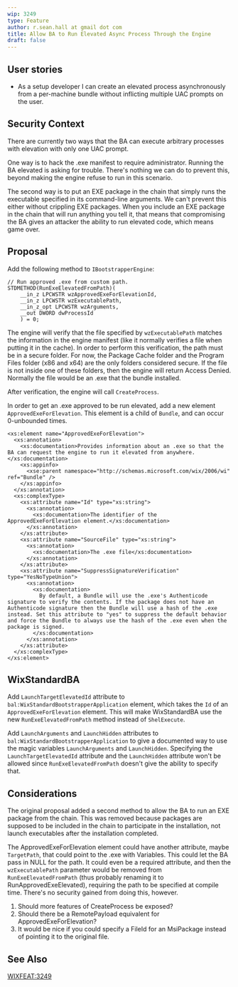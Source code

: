 ```yaml
---
wip: 3249
type: Feature
author: r.sean.hall at gmail dot com
title: Allow BA to Run Elevated Async Process Through the Engine
draft: false
---
```


## User stories

* As a setup developer I can create an elevated process asynchronously from a per-machine bundle without inflicting multiple UAC prompts on the user.

## Security Context

There are currently two ways that the BA can execute arbitrary processes with elevation with only one UAC prompt.

One way is to hack the .exe manifest to require administrator.  Running the BA elevated is asking for trouble. There's nothing we can do to prevent this, beyond making the engine refuse to run in this scenario.

The second way is to put an EXE package in the chain that simply runs the executable specified in its command-line arguments.  We can't prevent this either without crippling EXE packages.  When you include an EXE package in the chain that will run anything you tell it, that means that compromising the BA gives an attacker the ability to run elevated code, which means game over.


## Proposal

Add the following method to `IBootstrapperEngine`:

    // Run approved .exe from custom path.
    STDMETHOD(RunExeElevatedFromPath)(
        __in_z LPCWSTR wzApprovedExeForElevationId,
        __in_z LPCWSTR wzExecutablePath,
        __in_z_opt LPCWSTR wzArguments,
        __out DWORD dwProcessId
        ) = 0;

The engine will verify that the file specified by `wzExecutablePath` matches the information in the engine manifest (like it normally verifies a file when putting it in the cache).  In order to perform this verification, the path must be in a secure folder.  For now, the Package Cache folder and the Program Files folder (x86 and x64) are the only folders considered secure.  If the file is not inside one of these folders, then the engine will return Access Denied.  Normally the file would be an .exe that the bundle installed.

After verification, the engine will call `CreateProcess`.

In order to get an .exe approved to be run elevated, add a new element `ApprovedExeForElevation`.  This element is a child of `Bundle`, and can occur 0-unbounded times.

    <xs:element name="ApprovedExeForElevation">
      <xs:annotation>
        <xs:documentation>Provides information about an .exe so that the BA can request the engine to run it elevated from anywhere.</xs:documentation>
        <xs:appinfo>
          <xse:parent namespace="http://schemas.microsoft.com/wix/2006/wi" ref="Bundle" />
        </xs:appinfo>
      </xs:annotation>
      <xs:complexType>
        <xs:attribute name="Id" type="xs:string">
          <xs:annotation>
            <xs:documentation>The identifier of the ApprovedExeForElevation element.</xs:documentation>
          </xs:annotation>
        </xs:attribute>
        <xs:attribute name="SourceFile" type="xs:string">
          <xs:annotation>
            <xs:documentation>The .exe file</xs:documentation>
          </xs:annotation>
        </xs:attribute>
	    <xs:attribute name="SuppressSignatureVerification" type="YesNoTypeUnion">
	      <xs:annotation>
	        <xs:documentation>
	          By default, a Bundle will use the .exe's Authenticode signature to verify the contents. If the package does not have an Authenticode signature then the Bundle will use a hash of the .exe instead. Set this attribute to "yes" to suppress the default behavior and force the Bundle to always use the hash of the .exe even when the package is signed.
	        </xs:documentation>
	      </xs:annotation>
	    </xs:attribute>
      </xs:complexType>
    </xs:element>


## WixStandardBA

Add `LaunchTargetElevatedId` attribute to `bal:WixStandardBootstrapperApplication` element, which takes the `Id` of an `ApprovedExeForElevation` element. This will make WixStandardBA use the new `RunExeElevatedFromPath` method instead of `ShelExecute`.

Add `LaunchArguments` and `LaunchHidden` attributes to `bal:WixStandardBootstrapperApplication` to give a documented way to use the magic variables `LaunchArguments` and `LaunchHidden`. Specifying the `LaunchTargetElevatedId` attribute and the `LaunchHidden` attribute won't be allowed since `RunExeElevatedFromPath` doesn't give the ability to specify that.


## Considerations

The original proposal added a second method to allow the BA to run an EXE package from the chain.  This was removed because packages are supposed to be included in the chain to participate in the installation, not launch executables after the installation completed.

The ApprovedExeForElevation element could have another attribute, maybe `TargetPath`, that could point to the .exe with Variables.  This could let the BA pass in NULL for the path.  It could even be a required attribute, and then the `wzExecutablePath` parameter would be removed from `RunExeElevatedFromPath` (thus probably renaming it to RunApprovedExeElevated), requiring the path to be specified at compile time.  There's no security gained from doing this, however.

1. Should more features of CreateProcess be exposed?
1. Should there be a RemotePayload equivalent for ApprovedExeForElevation?
1. It would be nice if you could specify a FileId for an MsiPackage instead of pointing it to the original file.


## See Also

[WIXFEAT:3249](http://wixtoolset.org/issues/3249/)